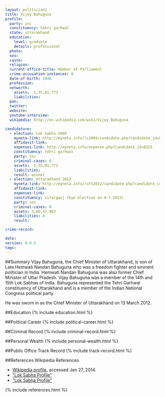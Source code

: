 ```yaml
---
layout: politician2
title: Vijay Bahuguna
profile: 
  party: inc
  constituency: tehri garhwal
  state: uttarakhand
  education: 
    level: graduate
    details: professional
  photo: 
  sex: 
  caste: 
  religion: 
  current-office-title: Member of Parliament
  crime-accusation-instances: 0
  date-of-birth: 1948
  profession: 
  networth: 
    assets:  1,35,01,773
    liabilities: 
  pan: 
  twitter: 
  website: 
  youtube-interview: 
  wikipedia: http://en.wikipedia.com/wiki/Vijay_Bahuguna

candidature: 
  - election: Lok Sabha 2009
    myneta-link: http://myneta.info/ls2009/candidate.php?candidate_id=8225
    affidavit-link: 
    expenses-link: http://myneta.info/expense.php?candidate_id=8225
    constituency: tehri garhwal 
    party: inc
    criminal-cases: 0
    assets:  1,35,01,773
    liabilities: 
    result: winner 
  - election: Uttarakhand 2012
    myneta-link: http://myneta.info//utt2012/candidate.php?candidate_id=790
    affidavit-link: 
    expenses-link: 
    constituency: sitarganj (bye election on 8-7-2012) 
    party: inc
    criminal-cases: 0
    assets: 2,86,47,983
    liabilities: 0
    result:  

crime-record: 

date: 
version: 0.0.5
tags: 
---
```

##Summary
Vijay Bahuguna, the Chief Minister of Uttarakhand, is son of Late Hemwati Nandan Bahuguna who was a freedom fighter and eminent politician in India. Hemwati Nandan Bahuguna was also former Chief Minister of Uttar Pradesh. Vijay Bahuguna was a member of the 14th and 15th Lok Sabhas of India. Bahuguna represented the Tehri Garhwal constituency of Uttarakhand and is a member of the Indian National Congress political party.

He was sworn in as the Chief Minister of Uttarakhand on 13 March 2012.


##Education
{% include education.html %}


##Political Career
{% include political-career.html %}


##Criminal Record
{% include criminal-record.html %}


##Personal Wealth
{% include personal-wealth.html %}


##Public Office Track Record
{% include track-record.html %}


##References
Wikipedia References
- [Wikipedia profile]({{page.profile.wikipedia}}), accessed Jan 27, 2014.
- ["Lok Sabha Profile"][wiki1]
- ["Lok Sabha Profile"][wiki2]

[wiki1]: http://164.100.47.132/LssNew/members/former_Biography.aspx?mpsno=4219
[wiki2]: /wiki/Lok_Sabha


{% include references.html %}